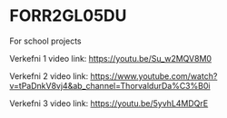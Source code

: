 # FORR2GL05DU
For school projects

Verkefni 1 video link: https://youtu.be/Su_w2MQV8M0

Verkefni 2 video link: https://www.youtube.com/watch?v=tPaDnkV8vj4&ab_channel=ThorvaldurDa%C3%B0i

Verkefni 3 video link: https://youtu.be/5yvhL4MDQrE
